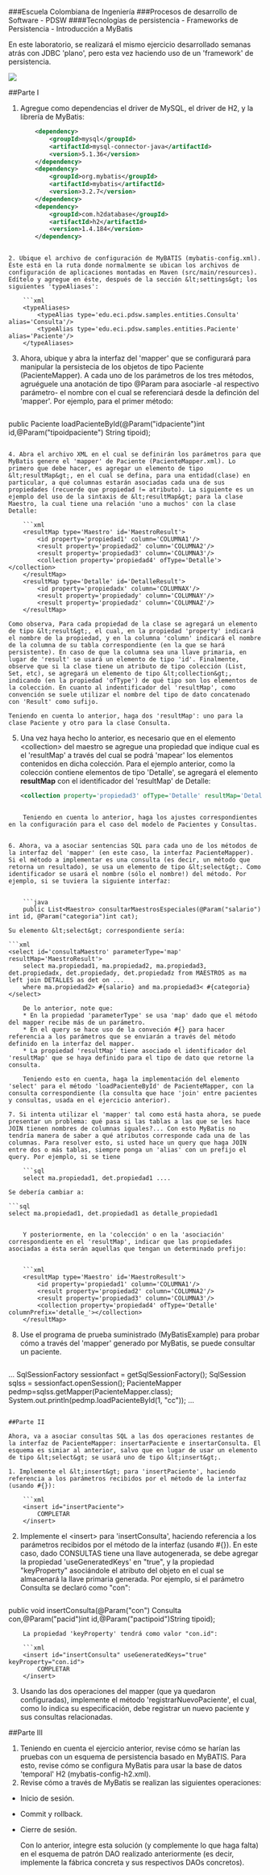 ###Escuela Colombiana de Ingeniería
###Procesos de desarrollo de Software - PDSW
####Tecnologías de persistencia - Frameworks de Persistencia - Introducción a MyBatis


En este laboratorio, se realizará el mismo ejercicio desarrollado semanas atrás con JDBC 'plano', pero esta vez haciendo uso de un 'framework' de persistencia.

![](img/PACIENTES_CONSULTAS.png)

##Parte I

1. Agregue como dependencias el driver de MySQL, el driver de H2, y la librería de MyBatis:

	```xml
        <dependency>
            <groupId>mysql</groupId>
            <artifactId>mysql-connector-java</artifactId>
            <version>5.1.36</version>
        </dependency>
        <dependency>
            <groupId>org.mybatis</groupId>
            <artifactId>mybatis</artifactId>
            <version>3.2.7</version>
        </dependency>
        <dependency>
            <groupId>com.h2database</groupId>
            <artifactId>h2</artifactId>
            <version>1.4.184</version>
        </dependency>        
```

2. Ubique el archivo de configuración de MyBATIS (mybatis-config.xml). Éste está en la ruta donde normalmente se ubican los archivos de configuración de aplicaciones montadas en Maven (src/main/resources). Edítelo y agregue en éste, después de la sección &lt;settings&gt; los siguientes 'typeAliases':

	```xml
    <typeAliases>
        <typeAlias type='edu.eci.pdsw.samples.entities.Consulta' alias='Consulta'/>
        <typeAlias type='edu.eci.pdsw.samples.entities.Paciente' alias='Paciente'/>
    </typeAliases>
```

3. Ahora, ubique y abra la interfaz del 'mapper' que se configurará para manipular la persistecia de los objetos de tipo Paciente (PacienteMapper). A cada uno de los parámetros de los tres métodos, agruéguele una anotación de tipo @Param para asociarle -al respectivo parámetro- el nombre con el cual se referenciará desde la definción del 'mapper'. Por ejemplo, para el primer método:

	```java
public Paciente loadPacienteById(@Param("idpaciente")int id,@Param("tipoidpaciente") String tipoid);
```

4. Abra el archivo XML en el cual se definirán los parámetros para que MyBatis genere el 'mapper' de Paciente (PacienteMapper.xml). Lo primero que debe hacer, es agregar un elemento de tipo &lt;resultMap&gt;, en el cual se defina, para una entidad(clase) en particular, a qué columnas estarán asociadas cada una de sus propiedades (recuerde que propiedad != atributo). La siguiente es un ejemplo del uso de la sintaxis de &lt;resultMap&gt; para la clase Maestro, la cual tiene una relación 'uno a muchos' con la clase Detalle: 

	```xml
    <resultMap type='Maestro' id='MaestroResult'>
        <id property='propiedad1' column='COLUMNA1'/>
        <result property='propiedad2' column='COLUMNA2'/>
        <result property='propiedad3' column='COLUMNA3'/>        
        <collection property='propiedad4' ofType='Detalle'></collection>
    </resultMap>
    <resultMap type='Detalle' id='DetalleResult'>
        <id property='propiedadx' column='COLUMNAX'/>
        <result property='propiedady' column='COLUMNAY'/>
        <result property='propiedadz' column='COLUMNAZ'/>        
    </resultMap>
```

	Como observa, Para cada propiedad de la clase se agregará un elemento de tipo &lt;result&gt;, el cual, en la propiedad 'property' indicará el nombre de la propiedad, y en la columna 'column' indicará el nombre de la columna de su tabla correspondiente (en la que se hará persistente). En caso de que la columna sea una llave primaria, en lugar de 'result' se usará un elemento de tipo 'id'. Finalmente, observe que si la clase tiene un atributo de tipo colección (List, Set, etc), se agregará un elemento de tipo &lt;collection&gt;, indicando (en la propiedad 'ofType') de qué tipo son los elementos de la colección. En cuanto al indentificador del 'resultMap', como convención se suele utilizar el nombre del tipo de dato concatenado con 'Result' como sufijo.
	
	Teniendo en cuenta lo anterior, haga dos 'resultMap': uno para la clase Paciente y otro para la clase Consulta. 

5. Una vez haya hecho lo anterior, es necesario que en el elemento &lt;collection&gt; del maestro se agregue una propiedad que indique cual es el 'resultMap' a través del cual se podrá 'mapear' los elementos contenidos en dicha colección. Para el ejemplo anterior, como la colección contiene elementos de tipo 'Detalle', se agregará el elemento __resultMap__ con el identificador del 'resultMap' de Detalle:

	```xml
	<collection property='propiedad3' ofType='Detalle' resultMap='DetalleResult'></collection>
```

	Teniendo en cuenta lo anterior, haga los ajustes correspondientes en la configuración para el caso del modelo de Pacientes y Consultas.


6. Ahora, va a asociar sentencias SQL para cada uno de los métodos de la interfaz del 'mapper' (en este caso, la interfaz PacienteMapper). Si el método a implementar es una consulta (es decir, un método que retorna un resultado), se usa un elemento de tipo &lt;select&gt;. Como identificador se usará el nombre (sólo el nombre!) del método. Por ejemplo, si se tuviera la siguiente interfaz:


	```java
	public List<Maestro> consultarMaestrosEspeciales(@Param("salario") int id, @Param("categoria")int cat);
```

	Su elemento &lt;select&gt; correspondiente sería:

	```xml
    <select id='consultaMaestro' parameterType='map' resultMap='MaestroResult'>
        select ma.propiedad1, ma.propiedad2, ma.propiedad3, det.propiedadx, det.propiedady, det.propiedadz from MAESTROS as ma left join DETALLES as det on ...
        where ma.propiedad2> #{salario} and ma.propiedad3< #{categoria} 
    </select>
```
	De lo anterior, note que:
	* En la propiedad 'parameterType' se usa 'map' dado que el método del mapper recibe más de un parámetro.
	* En el query se hace uso de la conveción #{} para hacer referencia a los parámetros que se enviarán a través del método definido en la interfaz del mapper.
	* La propiedad 'resultMap' tiene asociado el identificador del 'resultMap' que se haya definido para el tipo de dato que retorne la consulta.

	Teniendo esto en cuenta, haga la implementación del elemento 'select' para el método 'loadPacienteById' de PacienteMapper, con la consulta correspondiente (la consulta que hace 'join' entre pacientes y consultas, usada en el ejercicio anterior).
	
7. Si intenta utilizar el 'mapper' tal como está hasta ahora, se puede presentar un problema: qué pasa si las tablas a las que se les hace JOIN tienen nombres de columnas iguales?... Con esto MyBatis no tendría manera de saber a qué atributos corresponde cada una de las columnas. Para resolver esto, si usted hace un query que haga JOIN entre dos o más tablas, siempre ponga un 'alias' con un prefijo el query. Por ejemplo, si se tiene

	```sql	
	select ma.propiedad1, det.propiedad1 ....
```	

	Se debería cambiar a:

	```sql		
	select ma.propiedad1, det.propiedad1 as detalle_propiedad1
```

	Y posteriormente, en la 'colección' o en la 'asociación' correspondiente en el 'resultMap', indicar que las propiedades asociadas a ésta serán aquellas que tengan un determinado prefijo:


	```xml
    <resultMap type='Maestro' id='MaestroResult'>
        <id property='propiedad1' column='COLUMNA1'/>
        <result property='propiedad2' column='COLUMNA2'/>
        <result property='propiedad3' column='COLUMNA3'/>        
        <collection property='propiedad4' ofType='Detalle' columnPrefix='detalle_'></collection>
    </resultMap>
```


8. Use el programa de prueba suministrado (MyBatisExample) para probar cómo a través del 'mapper' generado por MyBatis, se puede consultar un paciente. 

	```java	
...
SqlSessionFactory sessionfact = getSqlSessionFactory();
SqlSession sqlss = sessionfact.openSession();
PacienteMapper pedmp=sqlss.getMapper(PacienteMapper.class);
System.out.println(pedmp.loadPacienteById(1, "cc"));
...
```

##Parte II

Ahora, va a asociar consultas SQL a las dos operaciones restantes de la interfaz de PacienteMapper: insertarPaciente e insertarConsulta. El esquema es simiar al anterior, salvo que en lugar de usar un elemento de tipo &lt;select&gt; se usará uno de tipo &lt;insert&gt;. 

1. Implemente el &lt;insert&gt; para 'insertPaciente', haciendo referencia a los parámetros recibidos por el método de la interfaz (usando #{}):

	```xml
    <insert id="insertPaciente">
		COMPLETAR
    </insert>
```

2. Implemente el &lt;insert&gt; para 'insertConsulta', haciendo referencia a los parámetros recibidos por el método de la interfaz (usando #{}). En este caso, dado CONSULTAS tiene una llave autogenerada, se debe agregar la propiedad 'useGeneratedKeys' en "true", y la propiedad "keyProperty" asociándole el atributo del objeto en el cual se almacenará la llave primaria generada. Por ejemplo, si el parámetro Consulta se declaró como "con":   

	```java
public void insertConsulta(@Param("con") Consulta con,@Param("pacid")int id,@Param("pactipoid")String tipoid);
```
	La propiedad 'keyProperty' tendrá como valor "con.id":
	
	```xml
    <insert id="insertConsulta" useGeneratedKeys="true" keyProperty="con.id">
    	COMPLETAR
    </insert>
```
3. Usando las dos operaciones del mapper (que ya quedaron configuradas), implemente el método 'registrarNuevoPaciente', el cual, como lo indica su especificación, debe registrar un nuevo paciente y sus consultas relacionadas.


##Parte III

1. Teniendo en cuenta el ejercicio anterior, revise cómo se harían las pruebas con un esquema de persistencia basado en MyBATIS. Para esto, revise cómo se configura MyBatis para usar la base de datos 'temporal' H2 (mybatis-config-h2.xml).
2. Revise cómo a través de MyBatis se realizan las siguientes operaciones:

* Inicio de sesión.
* Commit y rollback.
* Cierre de sesión.

	Con lo anterior, integre esta solución (y complemente lo que haga falta) en el esquema de patrón DAO realizado anteriormente (es decir, implemente la fábrica concreta y sus respectivos DAOs concretos).